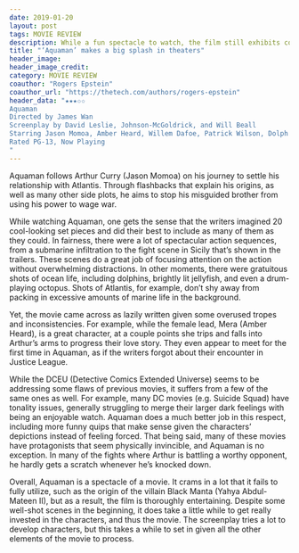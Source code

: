 ```yaml
---
date: 2019-01-20
layout: post
tags: MOVIE REVIEW
description: While a fun spectacle to watch, the film still exhibits common superhero movie flaws
title: "‘Aquaman’ makes a big splash in theaters"
header_image: 
header_image_credit:   
category: MOVIE REVIEW
coauthor: "Rogers Epstein"
coauthor_url: "https://thetech.com/authors/rogers-epstein"
header_data: "★★★✩✩
Aquaman
Directed by James Wan
Screenplay by David Leslie, Johnson-McGoldrick, and Will Beall
Starring Jason Momoa, Amber Heard, Willem Dafoe, Patrick Wilson, Dolph Lundgren
Rated PG-13, Now Playing
"
---
```


Aquaman follows Arthur Curry (Jason Momoa) on his journey to settle his relationship with Atlantis. Through flashbacks that explain his origins, as well as many other side plots, he aims to stop his misguided brother from using his power to wage war.<!--break-->

While watching Aquaman, one gets the sense that the writers imagined 20 cool-looking set pieces and did their best to include as many of them as they could. In fairness, there were a lot of spectacular action sequences, from a submarine infiltration to the fight scene in Sicily that’s shown in the trailers. These scenes do a great job of focusing attention on the action without overwhelming distractions. In other moments, there were gratuitous shots of ocean life, including dolphins, brightly lit jellyfish, and even a drum-playing octopus. Shots of Atlantis, for example, don’t shy away from packing in excessive amounts of marine life in the background.

Yet, the movie came across as lazily written given some overused tropes and inconsistencies. For example, while the female lead, Mera (Amber Heard), is a great character, at a couple points she trips and falls into Arthur’s arms to progress their love story. They even appear to meet for the first time in Aquaman, as if the writers forgot about their encounter in Justice League.

While the DCEU (Detective Comics Extended Universe) seems to be addressing some flaws of previous movies, it suffers from a few of the same ones as well. For example, many DC movies (e.g. Suicide Squad) have tonality issues, generally struggling to merge their larger dark feelings with being an enjoyable watch. Aquaman does a much better job in this respect, including more funny quips that make sense given the characters’ depictions instead of feeling forced. That being said, many of these movies have protagonists that seem physically invincible, and Aquaman is no exception. In many of the fights where Arthur is battling a worthy opponent, he hardly gets a scratch whenever he’s knocked down.

Overall, Aquaman is a spectacle of a movie. It crams in a lot that it fails to fully utilize, such as the origin of the villain Black Manta (Yahya Abdul-Mateen II), but as a result, the film is thoroughly entertaining. Despite some well-shot scenes in the beginning, it does take a little while to get really invested in the characters, and thus the movie. The screenplay tries a lot to develop characters, but this takes a while to set in given all the other elements of the movie to process.